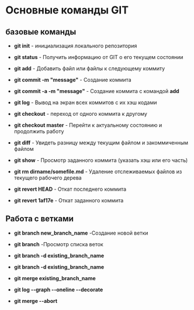 # Основные команды GIT
## базовые команды

*  **git init** - 
 инициализация локального репозитория

*  **git status** - 
 Получить информацию от GIT о его текущем состоянии

 *  **git add** - 
 Добавить файл или файлы к следующему коммиту

  *  **git commit -m "message"** - 
 Создание коммита

  *  **git commit -a -m "message"** - 
 Создание коммита с командой **add**

   *  **git log** - 
 Вывод на экран всех коммитов с их хэш кодами

   *  **git checkout** - 
 переход от одного коммита к другому

   *  **git checkout master** - Перейти к актуальному состоянию и продолжить работу

*  **git diff** - Увидеть разницу между текущим файлом и закоммиченным файлом

*  **git show** - Просмотр заданного коммита (указать хэш или его часть)

*  **git rm dirname/somefile.md** - Удаление отслеживаемых файлов из текущего рабочего дерева

*  **git revert HEAD** - Откат последнего коммита

*  **git revert 1af17e** - Откат заданного коммита

## Работа с ветками

*  **git branch new_branch_name** 
-Создание новой ветки
*  **git branch** 
    -Просмотр списка веток
*  **git branch -d existing_branch_name** 

*  **git branch -d existing_branch_name** 

* **git merge existing_branch_name**

* **git log --graph --oneline --decorate**

* **git merge --abort**